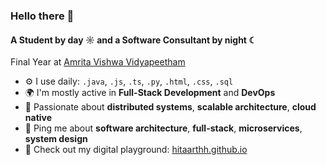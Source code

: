 ### Hello there 👋

#### A Student by day ☼ and a Software Consultant by night ☾

Final Year at [Amrita Vishwa Vidyapeetham](https://amrita.edu/)

- ⚙️ I use daily: `.java`, `.js`, `.ts`, `.py`, `.html`, `.css`, `.sql`
- 🌍 I'm mostly active in **Full-Stack Development** and **DevOps**
- 🎯 Passionate about **distributed systems**, **scalable architecture**, **cloud native**
- 💬 Ping me about **software architecture**, **full-stack**, **microservices**, **system design**
- 🚀 Check out my digital playground: [hitaarthh.github.io](https://hitaarthh.github.io/)
